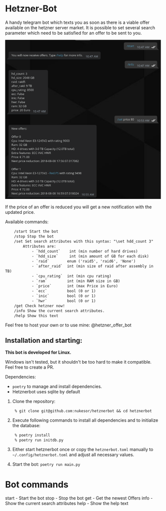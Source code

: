 # Hetzner-Bot

A handy telegram bot which texts you as soon as there is a viable offer available on the hetzner server market.
It is possible to set several search parameter which need to be satisfied for an offer to be sent to you.

<p align="center">
    <img src="https://raw.githubusercontent.com/Nukesor/images/master/hetzner_bot_reply.png">
</p>

If the price of an offer is reduced you will get a new notification with the updated price.

Available commands:

        /start Start the bot
        /stop Stop the bot
        /set Set search attributes with this syntax: "\set hdd_count 3"
            Attributes are:
                - `hdd_count`    int (min number of hard drives)
                - `hdd_size`     int (min amount of GB for each disk)
                - `raid`        enum ('raid5', 'raid6', 'None')
                - `after_raid`  int (min size of raid after assembly in TB)
                - `cpu_rating`  int (min cpu rating)
                - `ram`         int (min RAM size in GB)
                - `price`       int (max Price in Euro)
                - `ecc`         bool (0 or 1)
                - `inic`        bool (0 or 1)
                - `hwr`         bool (0 or 1)
        /get Check hetzner now!
        /info Show the current search attributes.
        /help Show this text

Feel free to host your own or to use mine: @hetzner_offer_bot


## Installation and starting:
**This bot is developed for Linux.**

Windows isn't tested, but it shouldn't be too hard to make it compatible. Feel free to create a PR.

Dependencies: 
- `poetry` to manage and install dependencies.
- Hetznerbot uses sqlite by default

1. Clone the repository: 

        % git clone git@github.com:nukesor/hetznerbot && cd hetznerbot

2. Execute following commands to install all dependencies and to initialize the database:

        % poetry install
        % poetry run initdb.py

3. Either start hetznerbot once or copy the `hetznerbot.toml` manually to `~/.config/hetznerbot.toml` and adjust all necessary values.
4. Start the bot: `poetry run main.py`


# Bot commands

start - Start the bot
stop - Stop the bot
get - Get the newest Offers
info - Show the current search attributes
help - Show the help text
